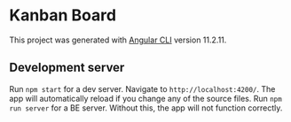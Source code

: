 # Kanban Board

This project was generated with [Angular CLI](https://github.com/angular/angular-cli) version 11.2.11.

## Development server

Run `npm start` for a dev server. Navigate to `http://localhost:4200/`. The app will automatically reload if you change any of the source files.
Run `npm run server` for a BE server. Without this, the app will not function correctly.

